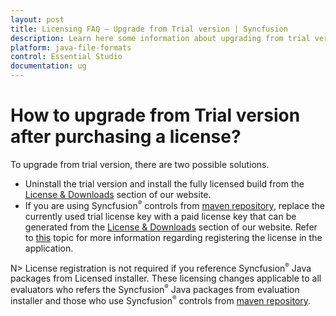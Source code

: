 ```yaml
---
layout: post
title: Licensing FAQ – Upgrade from Trial version | Syncfusion
description: Learn here some information about upgrading from trial version of Essential Studio to Licensed version.
platform: java-file-formats
control: Essential Studio
documentation: ug
---
```


# How to upgrade from Trial version after purchasing a license?

To upgrade from trial version, there are two possible solutions.

* Uninstall the trial version and install the fully licensed build from the [License & Downloads](https://www.syncfusion.com/account/downloads) section of our website.  
* If you are using Syncfusion<sup style="font-size:70%">&reg;</sup> controls from [maven repository](https://jars.syncfusion.com), replace the currently used trial license key with a paid license key that can be generated from the [License & Downloads](https://www.syncfusion.com/account/downloads) section of our website. Refer to [this](https://help.syncfusion.com/java-file-formats/licensing/how-to-register-in-an-application) topic for more information regarding registering the license in the application.

N> License registration is not required if you reference Syncfusion<sup style="font-size:70%">&reg;</sup> Java packages from Licensed installer. These licensing changes applicable to all evaluators who refers the Syncfusion<sup style="font-size:70%">&reg;</sup> Java packages from evaluation installer and those who use Syncfusion<sup style="font-size:70%">&reg;</sup> controls from [maven repository](https://jars.syncfusion.com).